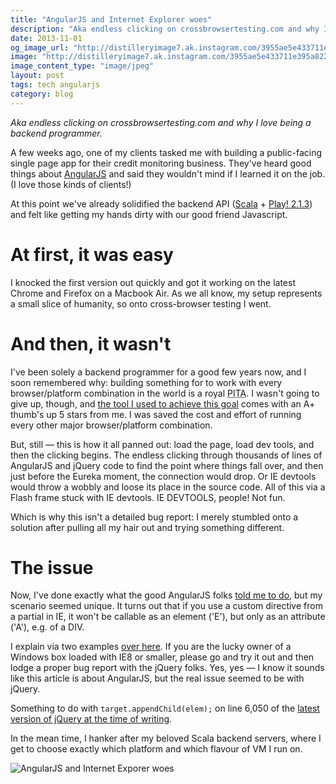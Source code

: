 ```yaml
---
title: "AngularJS and Internet Explorer woes"
description: "Aka endless clicking on crossbrowsertesting.com and why I love being a backend programmer."
date: 2013-11-01
og_image_url: "http://distilleryimage7.ak.instagram.com/3955ae5e433711e395a822000ae90d43_8.jpg"
image: "http://distilleryimage7.ak.instagram.com/3955ae5e433711e395a822000ae90d43_8.jpg"
image_content_type: "image/jpeg"
layout: post
tags: tech angularjs
category: blog
---
```


_Aka endless clicking on crossbrowsertesting.com and why I love being a backend programmer._

A few weeks ago, one of my clients tasked me with building a public-facing single page app for their credit monitoring business. They've heard good things about [AngularJS](http://angularjs.org/) and said they wouldn't mind if I learned it on the job. (I love those kinds of clients!)

At this point we've already solidified the backend API ([Scala](http://scala-lang.org/) + [Play! 2.1.3](http://www.playframework.com/documentation/2.1.x/ScalaHome)) and felt like getting my hands dirty with our good friend Javascript.

# At first, it was easy

I knocked the first version out quickly and got it working on the latest Chrome and Firefox on a Macbook Air. As we all know, my setup represents a small slice of humanity, so onto cross-browser testing I went.

# And then, it wasn't

I've been solely a backend programmer for a good few years now, and I soon remembered why: building something for to work with every browser/platform combination in the world is a royal <acronym title="Pain In The Bottom">PITA</acronym>. I wasn't going to give up, though, and [the tool I used to achieve this goal](http://crossbrowsertesting.com) comes with an A+ thumb's up 5 stars from me. I was saved the cost and effort of running every other major browser/platform combination.

But, still &mdash; this is how it all panned out: load the page, load dev tools, and then the clicking begins. The endless clicking through thousands of lines of AngularJS and jQuery code to find the point where things fall over, and then just before the Eureka moment, the connection would drop. Or IE devtools would throw a wobbly and loose its place in the source code. All of this via a Flash frame stuck with IE devtools. IE DEVTOOLS, people! Not fun.

Which is why this isn't a detailed bug report: I merely stumbled onto a solution after pulling all my hair out and trying something different.

# The issue

Now, I've done exactly what the good AngularJS folks [told me to do](http://docs.angularjs.org/guide/ie), but my scenario seemed unique. It turns out that if you use a custom directive from a partial in IE, it won't be callable as an element ('E'), but only as an attribute ('A'), e.g. of a DIV.

I explain via two examples [over here](/projects/angularjs-internet-explorer). If you are the lucky owner of a Windows box loaded with IE8 or smaller, please go and try it out and then lodge a proper bug report with the jQuery folks. Yes, yes &mdash; I know it sounds like this article is about AngularJS, but the real issue seemed to be with jQuery.

Something to do with <code>target.appendChild(elem);</code> on line 6,050 of the [latest version of jQuery at the time of writing](http://ajax.googleapis.com/ajax/libs/jquery/1.10.2/jquery.js).

In the mean time, I hanker after my beloved Scala backend servers, where I get to choose exactly which platform and which flavour of VM I run on.

![AngularJS and Internet Exporer woes](https://opyate.com/assets/photograms/original/2013-11-01-the-most-fun-i-had-all-week---.jpg)
